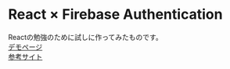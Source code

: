 # React × Firebase Authentication
Reactの勉強のために試しに作ってみたものです。<br>
[デモページ](https://k-ishida-test.web.app)<br>
[参考サイト](https://ralacode.com/blog/post/react-firebase-authentication/)
